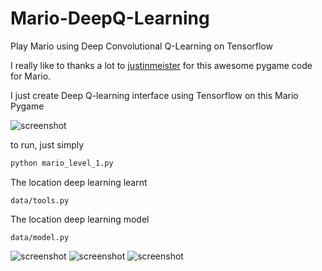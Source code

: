 # Mario-DeepQ-Learning
Play Mario using Deep Convolutional Q-Learning on Tensorflow

I really like to thanks a lot to [justinmeister](https://github.com/justinmeister/Mario-Level-1) for this awesome pygame code for Mario.

I just create Deep Q-learning interface using Tensorflow on this Mario Pygame

![screenshot](https://raw.github.com/justinmeister/Mario-Level-1/master/screenshot.png)

to run, just simply
```bash
python mario_level_1.py
```

The location deep learning learnt
```text
data/tools.py
```

The location deep learning model
```text
data/model.py
```


![screenshot](https://raw.githubusercontent.com/huseinzol05/Mario-DeepQ-Learning/master/screenshotmario/1.png)
![screenshot](https://raw.githubusercontent.com/huseinzol05/Mario-DeepQ-Learning/master/screenshotmario/2.png)
![screenshot](https://raw.githubusercontent.com/huseinzol05/Mario-DeepQ-Learning/master/screenshotmario/3.png)
